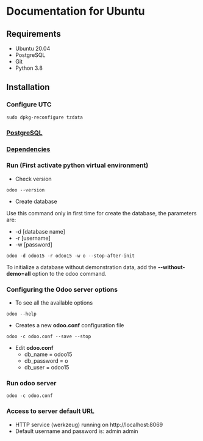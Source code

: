 # Documentation for Ubuntu
## Requirements
* Ubuntu 20.04
* PostgreSQL
* Git
* Python 3.8

## Installation
### Configure UTC
```commandline
sudo dpkg-reconfigure tzdata
```
### [PostgreSQL](./POSTGRESQL.md)
### [Dependencies](./DEPENDENCIES.md)
### Run (First activate python virtual environment)
* Check version
```
odoo --version
```
* Create database

Use this command only in first time for create the database, the parameters are:
  * -d [database name]
  * -r [username]
  * -w [password]
```
odoo -d odoo15 -r odoo15 -w o --stop-after-init
```
To initialize a database without demonstration data, add the **--without-demo=all** option to the odoo command.
### Configuring the Odoo server options
* To see all the available options
```
odoo --help
```
* Creates a new **odoo.conf** configuration file
```
odoo -c odoo.conf --save --stop
```
* Edit **odoo.conf**
  * db_name = odoo15
  * db_password = o
  * db_user = odoo15
### Run odoo server
```
odoo -c odoo.conf
```
### Access to server default URL
* HTTP service (werkzeug) running on http://localhost:8069
* Default username and password is: admin admin